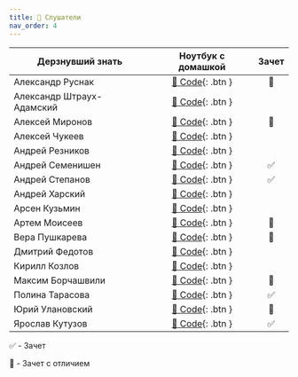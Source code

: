 ```yaml
---
title: 🧠 Слушатели
nav_order: 4
---
```


| Дерзнувший знать     | Ноутбук с домашкой | Зачет |
|----------------------|:------------------:|:---:|
| Александр Руснак    | [🐍 Code](https://colab.research.google.com/drive/1qeZndWD3o_EwuEOlDAuaoUuD-qYUk_5Q?usp=sharing){: .btn } | 💎 |
| Александр Штраух-Адамский | [🐍 Code](https://colab.research.google.com/drive/1zReyZLJmyENaQDwtWdXhHh231G2F7CCe?usp=sharing){: .btn } | |
| Алексей Миронов    | [🐍 Code](https://colab.research.google.com/drive/1kThfp72T1qg2uHqcIWDM_EKaC74srFYg?usp=share_link){: .btn } | 💎 |
| Алексей Чукеев   | [🐍 Code](https://colab.research.google.com/drive/1YDV-qnK6ui7Wv0Xu_OAsRP2hgUaIWJT2?usp=share_link){: .btn } | |
| Андрей Резников    | [🐍 Code](https://colab.research.google.com/drive/1DNhPX0WBbCglyWMF7BejZNo1WmQnqO3r?usp=sharing){: .btn } | |
| Андрей Семенишен    | [🐍 Code](https://colab.research.google.com/drive/1MZwytlzITGCUaUNklrElPL7lDakqcRYA?usp=sharing){: .btn } | ✅ |
| Андрей Степанов    | [🐍 Code](https://colab.research.google.com/drive/1qJUc_7MMp0zEyEdR4xYoGYLmcLIjsGqC?usp=share_link){: .btn } | ✅ |
| Андрей Харский    | [🐍 Code](https://colab.research.google.com/drive/1cODbEeOi3BwuBsNfxMl8ndLrnGd-oNcJ?usp=sharing){: .btn } | |
| Арсен Кузьмин    | [🐍 Code](https://colab.research.google.com/drive/15FYcklCDVNIZ_yiAo9koqdJA3l1MdgTy?usp=sharing){: .btn } | |
| Артем Моисеев    | [🐍 Code](https://colab.research.google.com/drive/14oijm3dXSPGBeUYo3HyP0-FkWzlLfd5l?usp=share_link){: .btn } | 💎 |
| Вера Пушкарева    | [🐍 Code](https://colab.research.google.com/drive/1ZwMy4xwuwqRXCts7PZxdiyZGGSrqC_gK?usp=share_link){: .btn } | 💎 |
| Дмитрий Федотов    | [🐍 Code](https://colab.research.google.com/drive/1Dp0zNMR2vSgkoa6qYNtxdQbMb67wRPuc?usp=sharing){: .btn } | |
| Кирилл Козлов    | [🐍 Code](https://colab.research.google.com/drive/1FypgZtavZ5iQa2aRZmMeylubNg03BB9g?usp=sharing){: .btn } | |
| Максим Борчашвили    | [🐍 Code](https://colab.research.google.com/drive/1wXdbrXnqE2xTzT9gu971x_S5zcn8oBbR?usp=sharing){: .btn } | 💎 |
| Полина Тарасова    | [🐍 Code](https://colab.research.google.com/drive/1lut7LSRKCZm-ghUZzU1EvyoTDctVpebN?usp=sharing){: .btn } | ✅ |
| Юрий Улановский    | [🐍 Code](https://colab.research.google.com/drive/1J2f4FQnMCvLMeZcJTOfop9Fbmofn4WXX?usp=sharing){: .btn } | 💎 |
| Ярослав Кутузов    | [🐍 Code](https://colab.research.google.com/drive/1t37DNLlNZCcAwC3e1AxzMLSIm4lBIiQ1?usp=share_link){: .btn } | ✅ |


✅ - Зачет

💎 - Зачет с отличием
